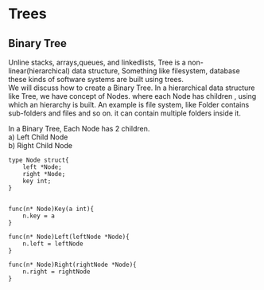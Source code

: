 # Trees
## Binary Tree

<span>Unline stacks, arrays,queues, and linkedlists, Tree is a non-linear(hierarchical) data structure,
Something like filesystem, database these kinds of software systems are built using trees. </span>
</br>
We will discuss how to create a Binary Tree.
In a hierarchical data structure like Tree, we have concept of Nodes. where each Node has children , using which an hierarchy is built. 
An example is file system, like Folder contains sub-folders and files and so on. it can contain multiple folders inside it.

In a Binary Tree, Each Node has 2 children.<br>
a) Left Child Node <br>
b) Right Child Node <br>

```
type Node struct{
    left *Node;
    right *Node;
    key int;
}


func(n* Node)Key(a int){
    n.key = a
}

func(n* Node)Left(leftNode *Node){
    n.left = leftNode
}

func(n* Node)Right(rightNode *Node){
    n.right = rightNode
}

```
